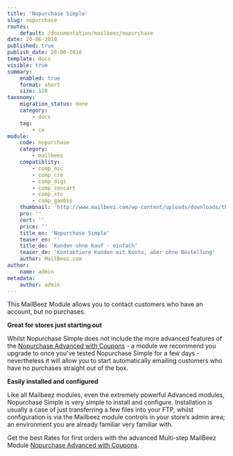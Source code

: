 ```yaml
---
title: 'Nopurchase Simple'
slug: nopurchase
routes:
    default: /documentation/mailbeez/nopurchase
date: 20-06-2010
published: true
publish_date: 20-06-2010
template: docs
visible: true
summary:
    enabled: true
    format: short
    size: 128
taxonomy:
    migration_status: done
    category:
        - docs
    tag:
        - ce
module:
    code: nopurchase
    category:
        - mailbeez
    compatiblity:
        - comp_osc
        - comp_cre
        - comp_digi
        - comp_zencart
        - comp_xtc
        - comp_gambio
    thumbnail: 'http://www.mailbeez.com/wp-content/uploads/downloads/thumbnails/2011/10/icon_327.png'
    pro: ''
    cert: ''
    price: ''
    title_en: 'Nopurchase Simple'
    teaser_en: ''
    title_de: 'Kunden ohne Kauf - einfach'
    teaser_de: 'Kontaktiere Kunden mit Konto, aber ohne Bestellung'
    author: MailBeez.com
author:
    name: admin
metadata:
    author: admin
---
```


This MailBeez Module allows you to contact customers who have an account, but no purchases.


**Great for stores just starting out**

Whilst Nopurchase Simple does not include the more advanced features of the [Nopurchase Advanced with Coupons](/documentation/mailbeez/nopurchase_advanced/ "Nopurchase Advanced") - a module we recommend you upgrade to once you've tested Nopurchase Simple for a few days - nevertheless it will allow you to start automatically emailing customers who have no purchases straight out of the box.

**Easily installed and configured**

Like all Mailbeez modules, even the extremely powerful Advanced modules, Nopurchase Simple is very simple to install and configure. Installation is usually a case of just transferring a few files into your FTP, whilst configuration is via the Mailbeez module controls in your store’s admin area; an environment you are already familiar very familiar with.

Get the best Rates for first orders with the advanced Multi-step MailBeez Module  [Nopurchase Advanced with Coupons](/documentation/mailbeez/nopurchase_advanced/ "Nopurchase Advanced").
